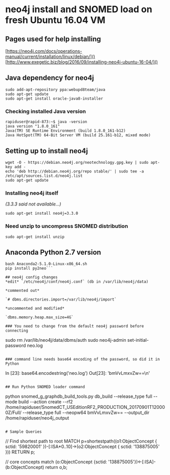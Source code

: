 # neo4j install and SNOMED load on fresh Ubuntu 16.04 VM

## Pages used for help installing
[https://neo4j.com/docs/operations-manual/current/installation/linux/debian/]()
[http://www.exegetic.biz/blog/2016/09/installing-neo4j-ubuntu-16-04/]()

## Java dependency for neo4j
```
sudo add-apt-repository ppa:webupd8team/java
sudo apt-get update
sudo apt-get install oracle-java8-installer
```

### Checking installed Java version
```
rapiduser@rapid-873:~$ java -version
java version "1.8.0_161"
Java(TM) SE Runtime Environment (build 1.8.0_161-b12)
Java HotSpot(TM) 64-Bit Server VM (build 25.161-b12, mixed mode)
```

## Setting up to install neo4j
```
wget -O - https://debian.neo4j.org/neotechnology.gpg.key | sudo apt-key add -
echo 'deb http://debian.neo4j.org/repo stable/' | sudo tee -a /etc/apt/sources.list.d/neo4j.list
sudo apt-get update
```

### Installing neo4j itself
*(3.3.3 said not available...)*

`sudo apt-get install neo4j=3.3.0`

### Need unzip to uncompress SNOMED distribution

`sudo apt-get install unzip`

## Anaconda Python 2.7 version

```curl -O https://repo.continuum.io/archive/Anaconda2-5.1.0-Linux-x86_64.sh
bash Anaconda2-5.1.0-Linux-x86_64.sh
pip install py2neo```

## neo4j config changes
*edit* `/etc/neo4j/conf/neo4j.conf` (db in /var/lib/neo4j/data)

*commented out*

`# dbms.directories.import=/var/lib/neo4j/import`

*uncommented and modified*

`dbms.memory.heap.max_size=4G`

### You need to change from the default neo4j password before connecting

```
sudo rm /var/lib/neo4j/data/dbms/auth 
sudo neo4j-admin set-initial-password neo.log
```

### command line needs base64 encoding of the password, so did it in Python

```
In [23]: base64.encodestring('neo.log')
Out[23]: 'bmVvLmxvZw==\n'
```

## Run Python SNOMED loader command

```
python snomed_g_graphdb_build_tools.py db_build --release_type full --mode build --action create --rf2 /home/rapiduser/SnomedCT_USEditionRF2_PRODUCTION_20170901T120000Z/Full/ --release_type full --neopw64 bmVvLmxvZw== --output_dir /home/rapiduser/neo4j_output
```

# Sample Queries

```
// Find shortest path to root
MATCH p=shortestpath((o1:ObjectConcept { sctid: '59820001' })-[:ISA*0..10]->(o2:ObjectConcept { sctid: '138875005' }))
RETURN p;

// core concepts
match (o:ObjectConcept {sctid: '138875005'})<-[:ISA]-(b:ObjectConcept) return o,b;
```